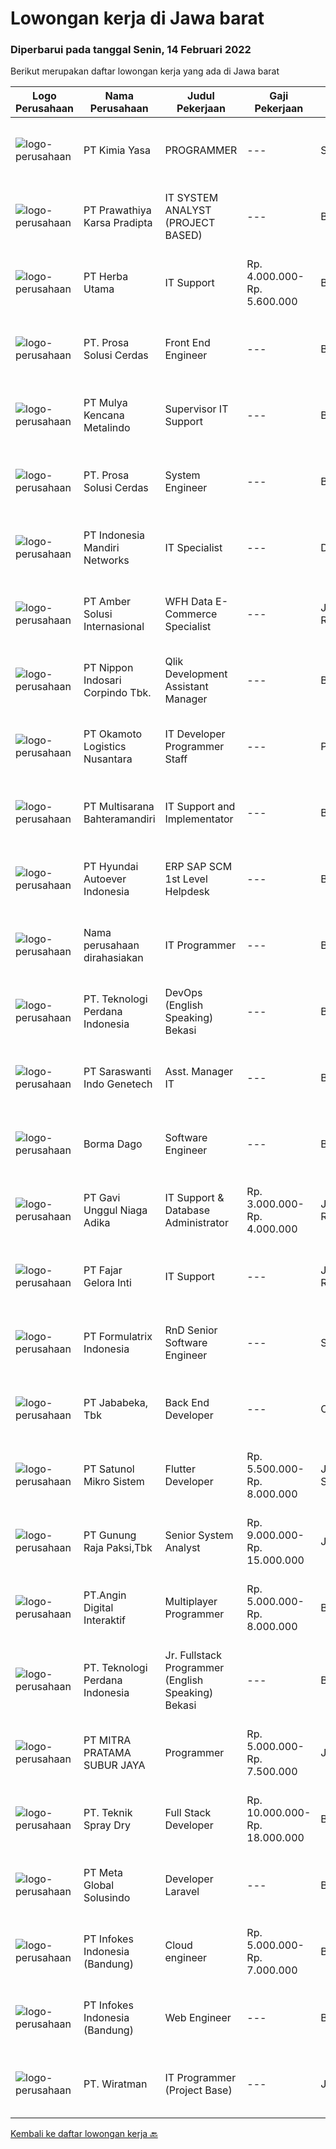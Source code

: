 
  # Lowongan kerja di Jawa barat

  ### Diperbarui pada tanggal Senin, 14 Februari 2022

  Berikut merupakan daftar lowongan kerja yang ada di Jawa barat

  |Logo Perusahaan | Nama Perusahaan | Judul Pekerjaan | Gaji Pekerjaan | Lokasi | Deskripsi | Tanggal diunggah | Pranala |
  | -------------- | --------------- | --------------- | --------- | --------- | -------------- | ------- | ----------- |
  |![logo-perusahaan](https://us.123rf.com/450wm/pavelstasevich/pavelstasevich1811/pavelstasevich181101027/112815900-stock-vector-no-image-available-icon-flat-vector.jpg?ver=6)|PT Kimia Yasa|PROGRAMMER|---|Surabaya|Deskripsi Pekerjaan :Melakukan pembuatan program untuk menunjang operasional perusahaan sesuai dengan target yang sudah ditetapkan.Kualifikasi yang...|Jumat, 11 Februari 2022|https://www.jobstreet.co.id/id/job/programmer-3787725?token=0~713a2949-daeb-45f9-9655-20fd7fb3a338&sectionRank=1&jobId=jobstreet-id-job-3787725|
|![logo-perusahaan](https://image-service-cdn.seek.com.au/02c4a54e27a6514dfd9b4469db72d2841ede3ae4/ee4dce1061f3f616224767ad58cb2fc751b8d2dc)|PT Prawathiya Karsa Pradipta|IT SYSTEM ANALYST (PROJECT BASED)|---|Bekasi|KUALIFIKASI : Pendidikan minimal S1 ilmu komputer/Teknologi Informasi atau setara. Minimal pengalaman dibidangnya 4 tahun. Mampu memecahkan masalah...|Minggu, 13 Februari 2022|https://www.jobstreet.co.id/id/job/it-system-analyst-project-based-3779643?token=0~713a2949-daeb-45f9-9655-20fd7fb3a338&sectionRank=2&jobId=jobstreet-id-job-3779643|
|![logo-perusahaan](https://us.123rf.com/450wm/pavelstasevich/pavelstasevich1811/pavelstasevich181101027/112815900-stock-vector-no-image-available-icon-flat-vector.jpg?ver=6)|PT Herba Utama|IT Support|Rp. 4.000.000-Rp. 5.600.000|Bekasi|PT. Herba Utama adalah industri yang bergerak dalam bidang farmasi, pangan, obat tradisional, PKRT dan alat kesehatan saat ini membuka kesempatan...|Kamis, 10 Februari 2022|https://www.jobstreet.co.id/id/job/it-support-3786342?token=0~713a2949-daeb-45f9-9655-20fd7fb3a338&sectionRank=3&jobId=jobstreet-id-job-3786342|
|![logo-perusahaan](https://image-service-cdn.seek.com.au/386cb77f9039a5aa37dc6aeaac87e2b5330c5b06/ee4dce1061f3f616224767ad58cb2fc751b8d2dc)|PT. Prosa Solusi Cerdas|Front End Engineer|---|Bandung|Frontend Engineer Job Description:We are looking for a Frontend Developer to produce scalable AI solutions. You'll be working with other AI engineers...|Sabtu, 12 Februari 2022|https://www.jobstreet.co.id/id/job/front-end-engineer-3779003?token=0~713a2949-daeb-45f9-9655-20fd7fb3a338&sectionRank=4&jobId=jobstreet-id-job-3779003|
|![logo-perusahaan](https://image-service-cdn.seek.com.au/9b30f00e5d44221643d2b46b334a39edb1dbf377/ee4dce1061f3f616224767ad58cb2fc751b8d2dc)|PT Mulya Kencana Metalindo|Supervisor IT Support|---|Bandung|Penempatan Kota Bandung Pendidikan Minimal S1 Teknik Informatika Memiliki Fundamental Pengetahuan, Pengalaman Instalasi, Konfigurasi &amp;...|Rabu, 09 Februari 2022|https://www.jobstreet.co.id/id/job/supervisor-it-support-3784486?token=0~713a2949-daeb-45f9-9655-20fd7fb3a338&sectionRank=5&jobId=jobstreet-id-job-3784486|
|![logo-perusahaan](https://image-service-cdn.seek.com.au/386cb77f9039a5aa37dc6aeaac87e2b5330c5b06/ee4dce1061f3f616224767ad58cb2fc751b8d2dc)|PT. Prosa Solusi Cerdas|System Engineer|---|Bandung|System Engineer Job Description:We are looking for a System Engineer to manage infrastructures to produce scalable AI solutions. You'll be working...|Sabtu, 12 Februari 2022|https://www.jobstreet.co.id/id/job/system-engineer-3779004?token=0~713a2949-daeb-45f9-9655-20fd7fb3a338&sectionRank=6&jobId=jobstreet-id-job-3779004|
|![logo-perusahaan](https://us.123rf.com/450wm/pavelstasevich/pavelstasevich1811/pavelstasevich181101027/112815900-stock-vector-no-image-available-icon-flat-vector.jpg?ver=6)|PT Indonesia Mandiri Networks|IT Specialist|---|Depok|Having a deep technical understanding of each identified product. Keeping up with new developments to monitor technology trends. Working closely with...|Jumat, 11 Februari 2022|https://www.jobstreet.co.id/id/job/it-specialist-3788523?token=0~713a2949-daeb-45f9-9655-20fd7fb3a338&sectionRank=7&jobId=jobstreet-id-job-3788523|
|![logo-perusahaan](https://us.123rf.com/450wm/pavelstasevich/pavelstasevich1811/pavelstasevich181101027/112815900-stock-vector-no-image-available-icon-flat-vector.jpg?ver=6)|PT Amber Solusi Internasional|WFH Data E-Commerce Specialist|---|Jakarta Raya|If you are interested to apply, please fill in this form: https://forms.gle/8jHjghLSe7pJSzS76We are running a fast track selection process, if you get...|Senin, 14 Februari 2022|https://www.jobstreet.co.id/id/job/wfh-data-e-commerce-specialist-3789143?token=0~713a2949-daeb-45f9-9655-20fd7fb3a338&sectionRank=8&jobId=jobstreet-id-job-3789143|
|![logo-perusahaan](https://image-service-cdn.seek.com.au/efa66f308ce30c78b0e58c2f58d8614b409ac8cb/ee4dce1061f3f616224767ad58cb2fc751b8d2dc)|PT Nippon Indosari Corpindo Tbk.|Qlik Development Assistant Manager|---|Bekasi|Minimal pendidikan S1 IT Memiliki pengalaman kerja minimal 3 tahun di bidang yang sama Memiliki pengalaman menghandle project Menguasai bahasa...|Sabtu, 12 Februari 2022|https://www.jobstreet.co.id/id/job/qlik-development-assistant-manager-3778148?token=0~713a2949-daeb-45f9-9655-20fd7fb3a338&sectionRank=9&jobId=jobstreet-id-job-3778148|
|![logo-perusahaan](https://image-service-cdn.seek.com.au/d6e676e66e63b7f466dd70dd641bd8271d20d6a1/ee4dce1061f3f616224767ad58cb2fc751b8d2dc)|PT Okamoto Logistics Nusantara|IT Developer Programmer Staff|---|Purwakarta|Persyaratan: Usia Maksimal 33 Tahun Pendidikan minimal D3/S1 Pengalaman minimal 5 tahun di Software Developer Mahir dalam pengerjaan HTML, CSS,...|Sabtu, 12 Februari 2022|https://www.jobstreet.co.id/id/job/it-developer-programmer-staff-3778687?token=0~713a2949-daeb-45f9-9655-20fd7fb3a338&sectionRank=10&jobId=jobstreet-id-job-3778687|
|![logo-perusahaan](https://image-service-cdn.seek.com.au/3049d523df1fcdf3b0e13c0b530f452c83b3e833/ee4dce1061f3f616224767ad58cb2fc751b8d2dc)|PT Multisarana Bahteramandiri|IT Support and Implementator|---|Bekasi|IT Support and ImplementatorProfile•            IT Bachelor’s Degree or Master Degree or experience equivalent•            Capable of working under...|Kamis, 10 Februari 2022|https://www.jobstreet.co.id/id/job/it-support-and-implementator-3787137?token=0~713a2949-daeb-45f9-9655-20fd7fb3a338&sectionRank=11&jobId=jobstreet-id-job-3787137|
|![logo-perusahaan](https://image-service-cdn.seek.com.au/6b27c1b5e1627dbb544ef316ebb60f2e612d82bc/ee4dce1061f3f616224767ad58cb2fc751b8d2dc)|PT Hyundai Autoever Indonesia|ERP SAP SCM 1st Level Helpdesk|---|Bekasi|Purpose of PositionThis role sits within the ERP SAP team of Hyundai AutoEver who support one of our subsidiary, Hyundai Transys, which encompasses...|Minggu, 13 Februari 2022|https://www.jobstreet.co.id/id/job/erp-sap-scm-1st-level-helpdesk-3780244?token=0~713a2949-daeb-45f9-9655-20fd7fb3a338&sectionRank=12&jobId=jobstreet-id-job-3780244|
|![logo-perusahaan](https://us.123rf.com/450wm/pavelstasevich/pavelstasevich1811/pavelstasevich181101027/112815900-stock-vector-no-image-available-icon-flat-vector.jpg?ver=6)|Nama perusahaan dirahasiakan|IT Programmer|---|Bali|Pendidikan minimal S1 segala jurusan Minimal memiliki 2 tahun pengalaman kerja di bidang yang sama Memiliki pengetahuan mengenai PHP dan bahasa...|Jumat, 11 Februari 2022|https://www.jobstreet.co.id/id/job/it-programmer-3776288?token=0~713a2949-daeb-45f9-9655-20fd7fb3a338&sectionRank=13&jobId=jobstreet-id-job-3776288|
|![logo-perusahaan](https://image-service-cdn.seek.com.au/364995897f8dd16728f38da9d570640b36873ee8/ee4dce1061f3f616224767ad58cb2fc751b8d2dc)|PT. Teknologi Perdana Indonesia|DevOps (English Speaking) Bekasi|---|Bekasi|Requirements:- Semi-fluent English (not less than B1);- Experienced in automated Infrastructure Deployment (e.g. Docker, Kubernetes) and configuration...|Sabtu, 12 Februari 2022|https://www.jobstreet.co.id/id/job/devops-english-speaking-bekasi-3778780?token=0~713a2949-daeb-45f9-9655-20fd7fb3a338&sectionRank=14&jobId=jobstreet-id-job-3778780|
|![logo-perusahaan](https://image-service-cdn.seek.com.au/7a8b82dcbe17537b1443ee3447e237e44599836d/ee4dce1061f3f616224767ad58cb2fc751b8d2dc)|PT Saraswanti Indo Genetech|Asst. Manager IT|---|Bogor|Responsibilities : Managing IT Team &amp; computer project Developing IT &amp; computer system (software &amp; hardware) Ensuring data, network, &amp;...|Rabu, 09 Februari 2022|https://www.jobstreet.co.id/id/job/asst-manager-it-3784338?token=0~713a2949-daeb-45f9-9655-20fd7fb3a338&sectionRank=15&jobId=jobstreet-id-job-3784338|
|![logo-perusahaan](https://image-service-cdn.seek.com.au/cf732ca046c9249752db68d7f9155b75a7821cbc/ee4dce1061f3f616224767ad58cb2fc751b8d2dc)|Borma Dago|Software Engineer|---|Bandung|Example interview questions: What is a linked list? How can it be useful? What is the difference between a server and a client? Write a function that...|Sabtu, 12 Februari 2022|https://www.jobstreet.co.id/id/job/software-engineer-3778341?token=0~713a2949-daeb-45f9-9655-20fd7fb3a338&sectionRank=16&jobId=jobstreet-id-job-3778341|
|![logo-perusahaan](https://image-service-cdn.seek.com.au/9323985d13b67e83f1bfea156b772da2fe816964/ee4dce1061f3f616224767ad58cb2fc751b8d2dc)|PT Gavi Unggul Niaga Adika|IT Support & Database Administrator|Rp. 3.000.000-Rp. 4.000.000|Jakarta Raya|Kualifikasi: Pendidikan D3/S1 Ilmu komputer, Teknik Informatika, sederajat Freshgraduate dipersilahkan melamar Mengerti baik Software ataupun Hardware...|Senin, 07 Februari 2022|https://www.jobstreet.co.id/id/job/it-support-database-administrator-3782439?token=0~713a2949-daeb-45f9-9655-20fd7fb3a338&sectionRank=17&jobId=jobstreet-id-job-3782439|
|![logo-perusahaan](https://image-service-cdn.seek.com.au/0946a5189f553dcb8f40ac7b29f4cca40c97986a/ee4dce1061f3f616224767ad58cb2fc751b8d2dc)|PT Fajar Gelora Inti|IT Support|---|Jakarta Raya|Job Description : Installing and configuring computer hardware and software Configuring and managing network infrastructures and services (Routing,...|Selasa, 08 Februari 2022|https://www.jobstreet.co.id/id/job/it-support-3783894?token=0~713a2949-daeb-45f9-9655-20fd7fb3a338&sectionRank=18&jobId=jobstreet-id-job-3783894|
|![logo-perusahaan](https://image-service-cdn.seek.com.au/3fe11e0a9e6ce117e7b36170e1750cf68c13eaba/ee4dce1061f3f616224767ad58cb2fc751b8d2dc)|PT Formulatrix Indonesia|RnD Senior Software Engineer|---|Salatiga|Job Responsibilities: Design, develop, and improve robotic systems software from the ground up. Use your R&amp;D skills to create prototypes which...|Sabtu, 12 Februari 2022|https://www.jobstreet.co.id/id/job/rnd-senior-software-engineer-3772935?token=0~713a2949-daeb-45f9-9655-20fd7fb3a338&sectionRank=19&jobId=jobstreet-id-job-3772935|
|![logo-perusahaan](https://image-service-cdn.seek.com.au/84cd80280901a5d5bbe54259c27f496f7878e702/ee4dce1061f3f616224767ad58cb2fc751b8d2dc)|PT Jababeka, Tbk|Back End Developer|---|Cikarang|Requirement : Familiarity with database queries Knowledge of database design and theories Knowledge of database structure languages, such as SQL...|Sabtu, 12 Februari 2022|https://www.jobstreet.co.id/id/job/back-end-developer-3772884?token=0~713a2949-daeb-45f9-9655-20fd7fb3a338&sectionRank=20&jobId=jobstreet-id-job-3772884|
|![logo-perusahaan](https://image-service-cdn.seek.com.au/d9a62eaed284fd919ff95c32010d60c24e20547c/ee4dce1061f3f616224767ad58cb2fc751b8d2dc)|PT Satunol Mikro Sistem|Flutter Developer|Rp. 5.500.000-Rp. 8.000.000|Jakarta Selatan|Job Description : Develop application software for client side application using Flutter DART. Requirements Willing to learn new technology, learn...|Minggu, 13 Februari 2022|https://www.jobstreet.co.id/id/job/flutter-developer-3774216?token=0~713a2949-daeb-45f9-9655-20fd7fb3a338&sectionRank=21&jobId=jobstreet-id-job-3774216|
|![logo-perusahaan](https://us.123rf.com/450wm/pavelstasevich/pavelstasevich1811/pavelstasevich181101027/112815900-stock-vector-no-image-available-icon-flat-vector.jpg?ver=6)|PT Gunung Raja Paksi,Tbk|Senior System Analyst|Rp. 9.000.000-Rp. 15.000.000|Jawa Barat|Requirements : Minimum Bachelor Degree in Information System, Technical Information, or equivalent Experience minimum 3 year as a system analyst and...|Sabtu, 12 Februari 2022|https://www.jobstreet.co.id/id/job/senior-system-analyst-3778185?token=0~713a2949-daeb-45f9-9655-20fd7fb3a338&sectionRank=22&jobId=jobstreet-id-job-3778185|
|![logo-perusahaan](https://image-service-cdn.seek.com.au/bbfba24e1d0511e7abe38a40c9bae39da03dd8b6/ee4dce1061f3f616224767ad58cb2fc751b8d2dc)|PT.Angin Digital Interaktif|Multiplayer Programmer|Rp. 5.000.000-Rp. 8.000.000|Bandung|RESPONSIBILITIES:Developing and maintaining systems related to networking and multiplayer gameplay. Debugging and optimizing network systems for...|Minggu, 13 Februari 2022|https://www.jobstreet.co.id/id/job/multiplayer-programmer-3779304?token=0~713a2949-daeb-45f9-9655-20fd7fb3a338&sectionRank=23&jobId=jobstreet-id-job-3779304|
|![logo-perusahaan](https://image-service-cdn.seek.com.au/364995897f8dd16728f38da9d570640b36873ee8/ee4dce1061f3f616224767ad58cb2fc751b8d2dc)|PT. Teknologi Perdana Indonesia|Jr. Fullstack Programmer (English Speaking) Bekasi|---|Bekasi|Requirements:- Semi-fluent English (not less than B1);- Experienced in: Javascript, PHP, Java, Web-Programming and API Programming;- Experienced in...|Sabtu, 12 Februari 2022|https://www.jobstreet.co.id/id/job/jr-fullstack-programmer-english-speaking-bekasi-3778756?token=0~713a2949-daeb-45f9-9655-20fd7fb3a338&sectionRank=24&jobId=jobstreet-id-job-3778756|
|![logo-perusahaan](https://image-service-cdn.seek.com.au/74d3f0844bd6e3fd0304299ccee088d78effe887/ee4dce1061f3f616224767ad58cb2fc751b8d2dc)|PT MITRA PRATAMA SUBUR JAYA|Programmer|Rp. 5.000.000-Rp. 7.500.000|Jawa Barat|Kandidat akan menjadi bagian dari tim IT yang saat ini lagi dikembangkan oleh perusahaanOleh karena itu membutuhkan kandidat dengan kualifikasi...|Jumat, 11 Februari 2022|https://www.jobstreet.co.id/id/job/programmer-3787511?token=0~713a2949-daeb-45f9-9655-20fd7fb3a338&sectionRank=25&jobId=jobstreet-id-job-3787511|
|![logo-perusahaan](https://image-service-cdn.seek.com.au/15a4b2fec6f220b589368461c5ba41dd7596e2ca/ee4dce1061f3f616224767ad58cb2fc751b8d2dc)|PT. Teknik Spray Dry|Full Stack Developer|Rp. 10.000.000-Rp. 18.000.000|Bogor|Job Description and ScopesFull stack developers are computer programmers who are proficient in both frontend and backend coding. Their primary...|Sabtu, 12 Februari 2022|https://www.jobstreet.co.id/id/job/full-stack-developer-3772580?token=0~713a2949-daeb-45f9-9655-20fd7fb3a338&sectionRank=26&jobId=jobstreet-id-job-3772580|
|![logo-perusahaan](https://image-service-cdn.seek.com.au/069c2074dac096c8e029b8ac4a4aa843f7fca7d1/ee4dce1061f3f616224767ad58cb2fc751b8d2dc)|PT Meta Global Solusindo|Developer Laravel|---|Bekasi|Developer LaravelJob Deskripsi:Menemukan urutan instruksi yang akan mengotomatisasi dalam melakukan tugas tertentu atau memecahkan masalah yang...|Sabtu, 12 Februari 2022|https://www.jobstreet.co.id/id/job/developer-laravel-3777624?token=0~713a2949-daeb-45f9-9655-20fd7fb3a338&sectionRank=27&jobId=jobstreet-id-job-3777624|
|![logo-perusahaan](https://image-service-cdn.seek.com.au/f33dadf07c07e262870836f1e10f8e7aeeaaee73/ee4dce1061f3f616224767ad58cb2fc751b8d2dc)|PT Infokes Indonesia (Bandung)|Cloud engineer|Rp. 5.000.000-Rp. 7.000.000|Bandung|Deskripsi Pekerjaan Melakukan instalasi, konfigurasi, optimasi dan pengamanan sistem server, web dan database Memonitoring kondisi sistem server yang...|Jumat, 11 Februari 2022|https://www.jobstreet.co.id/id/job/cloud-engineer-3787945?token=0~713a2949-daeb-45f9-9655-20fd7fb3a338&sectionRank=28&jobId=jobstreet-id-job-3787945|
|![logo-perusahaan](https://image-service-cdn.seek.com.au/f33dadf07c07e262870836f1e10f8e7aeeaaee73/ee4dce1061f3f616224767ad58cb2fc751b8d2dc)|PT Infokes Indonesia (Bandung)|Web Engineer|---|Bandung|Kriteria Umum:- Bekerja Senin s.d Jum’at pukul 08:00 s.d 17:00- Memiliki laptop- Bersedia bekerja dalam tim dan mandiri (self-organising)- Belajar...|Jumat, 11 Februari 2022|https://www.jobstreet.co.id/id/job/web-engineer-3787885?token=0~713a2949-daeb-45f9-9655-20fd7fb3a338&sectionRank=29&jobId=jobstreet-id-job-3787885|
|![logo-perusahaan](https://image-service-cdn.seek.com.au/7f7d5cd8eec82271f3b931aa42a44f5d484a46c5/ee4dce1061f3f616224767ad58cb2fc751b8d2dc)|PT. Wiratman|IT Programmer (Project Base)|---|Jawa Barat|KUALIFIKASI : Pendidikan Minimal S1 Teknik Komputer/Ilmu Komputer/Sistem Informatika/Teknologi dan Informasi Pengalaman minimal 5 tahun sebagai IT...|Kamis, 10 Februari 2022|https://www.jobstreet.co.id/id/job/it-programmer-project-base-3770037?token=0~713a2949-daeb-45f9-9655-20fd7fb3a338&sectionRank=30&jobId=jobstreet-id-job-3770037|


  [Kembali ke daftar lowongan kerja 🔙](../README.md#daftar-lowongan-kerja)
  